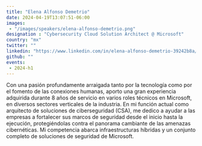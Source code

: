 ```yaml
---
title: "Elena Alfonso Demetrio"
date: 2024-04-19T13:07:51-06:00
images: 
 - "/images/speakers/elena-alfonso-demetrio.png"
designation : "Cybersecurity Cloud Solution Architect @ Microsoft"
country: "mx"
twitter: ""
linkedin: "https://www.linkedin.com/in/elena-alfonso-demetrio-39242b8a/"
github: ""
events: 
 - 2024-h1
---
```


Con una pasión profundamente arraigada tanto por la tecnología como por el fomento de las conexiones humanas, aporto una gran experiencia adquirida durante 8 años de servicio en varios roles técnicos en Microsoft, en diversos sectores verticales de la industria. En mi función actual como arquitecto de soluciones de ciberseguridad (CSA), me dedico a ayudar a las empresas a fortalecer sus marcos de seguridad desde el inicio hasta la ejecución, protegiéndolas contra el panorama cambiante de las amenazas cibernéticas. Mi competencia abarca infraestructuras híbridas y un conjunto completo de soluciones de seguridad de Microsoft.

